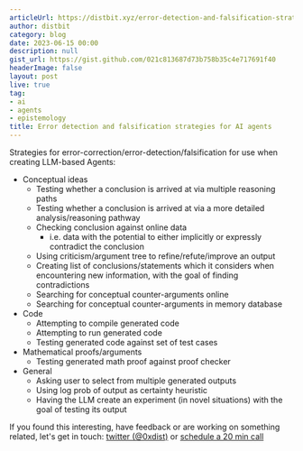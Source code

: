 ```yaml
---
articleUrl: https://distbit.xyz/error-detection-and-falsification-strategies-for-ai-agents
author: distbit
category: blog
date: 2023-06-15 00:00
description: null
gist_url: https://gist.github.com/021c813687d73b758b35c4e717691f40
headerImage: false
layout: post
live: true
tag:
- ai
- agents
- epistemology
title: Error detection and falsification strategies for AI agents
---
```



 

Strategies for error-correction/error-detection/falsification for use when creating LLM-based Agents:   
- Conceptual ideas  
	- Testing whether a conclusion is arrived at via multiple reasoning paths  
	- Testing whether a conclusion is arrived at via a more detailed analysis/reasoning pathway  
	- Checking conclusion against online data  
		- i.e. data with the potential to either implicitly or expressly contradict the conclusion  
	- Using criticism/argument tree to refine/refute/improve an output  
	- Creating list of conclusions/statements which it considers when encountering new information, with the goal of finding contradictions  
	- Searching for conceptual counter-arguments online  
	- Searching for conceptual counter-arguments in memory database  
- Code  
	- Attempting to compile generated code  
	- Attempting to run generated code  
	- Testing generated code against set of test cases  
- Mathematical proofs/arguments  
	- Testing generated math proof against proof checker  
- General  
	- Asking user to select from multiple generated outputs  
	- Using log prob of output as certainty heuristic  
	- Having the LLM create an experiment (in novel situations) with the goal of testing its output  

If you found this interesting, have feedback or are working on something related, let's get in touch: [twitter (@0xdist)](https://twitter.com/0xdist) or [schedule a 20 min call](https://cal.com/distbit/20min)